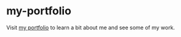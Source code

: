 # my-portfolio

Visit [my portfolio](https://llxovell.github.io/my-portfolio/) to learn a bit about me and see some of my work.
